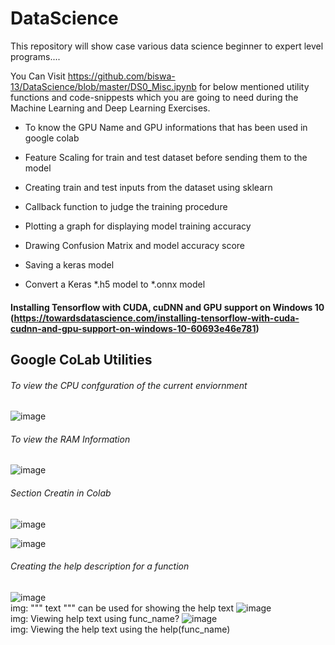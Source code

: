 # DataScience
This repository will show case various data science beginner to expert level programs....

You Can Visit https://github.com/biswa-13/DataScience/blob/master/DS0_Misc.ipynb for below mentioned utility functions and code-snippests which you are going to need during the Machine Learning and Deep Learning Exercises.

- To know the GPU Name and GPU informations that has been used in google colab

- Feature Scaling for train and test dataset before sending them to the model
- Creating train and test inputs from the dataset using sklearn

- Callback function to judge the training procedure

- Plotting a graph for displaying model training accuracy 
- Drawing Confusion Matrix and model accuracy score


- Saving a keras model

- Convert a Keras *.h5 model to *.onnx model

#### Installing Tensorflow with CUDA, cuDNN and GPU support on Windows 10 (https://towardsdatascience.com/installing-tensorflow-with-cuda-cudnn-and-gpu-support-on-windows-10-60693e46e781)

## Google CoLab Utilities

###### To view the CPU confguration of the current enviornment
![image](https://user-images.githubusercontent.com/8691837/131219771-fdf76393-1732-4f30-ad19-9d0f6372f84c.png)

###### To view the RAM Information
![image](https://user-images.githubusercontent.com/8691837/131219837-6cb44a52-c207-45c6-8eda-c567ea49db12.png)

###### Section Creatin in Colab
![image](https://user-images.githubusercontent.com/8691837/131220140-2cf09e9e-0063-43c9-b33a-26290a5fc009.png)

![image](https://user-images.githubusercontent.com/8691837/131220161-97ca1e14-536a-476c-acf2-364467ca812f.png)

###### Creating the help description for a function
![image](https://user-images.githubusercontent.com/8691837/131220952-8712a505-916b-44a8-9519-b22f36ceff8f.png)
   <br/>img: """ text """ can be used for showing the help text
![image](https://user-images.githubusercontent.com/8691837/131220922-06d4c483-53d0-4830-8804-a15a1cfc0561.png)
  <br/>img: Viewing help text using func_name?
![image](https://user-images.githubusercontent.com/8691837/131220936-aa181e43-ac34-44ba-afb3-5c4d1963ad98.png)
  <br/>img: Viewing the help text using the help(func_name)



